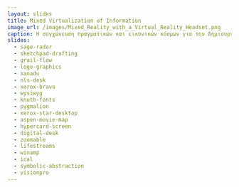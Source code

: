 ```yaml
---
layout: slides
title: Mixed Virtualization of Information 
image_url: /images/Mixed_Reality_with_a_Virtual_Reality_Headset.png
caption: Η συγχώνευση πραγματικών και εικονικών κόσμων για την δημιουργία ενός νέου περιβάλλοντος, στο οποίο πραγματικά και ψηφιακά αντικείμενα συνυπάρχουν και αλληλεπιδρούν σε πραγματικό χρόνο. Προϋποθέτει την τοποθέτηση εικονικών πραγματικοτήτων μέσα σε έναν πραγματικό χώρο, έτσι ώστε τα εικονικά στοιχεία να είναι σε θέση να αλληλεπιδράσουν (ως ενα βαθμό) με την πραγματικότητα του φυσικού χώρου. 
slides:
  - sage-radar 
  - sketchpad-drafting
  - grail-flow
  - logo-graphics
  - xanadu
  - nls-desk
  - xerox-bravo
  - wysiwyg
  - knuth-fonts
  - pygmalion
  - xerox-star-desktop
  - aspen-movie-map
  - hypercard-screen
  - digital-desk
  - zoomable
  - lifestreams
  - winamp
  - ical
  - symbolic-abstraction
  - visionpro
---
```


